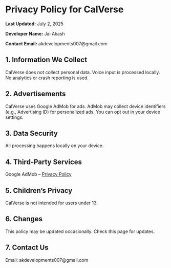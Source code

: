 <!DOCTYPE html>
<html>
<head>
  <meta charset="UTF-8">
  <title>CalVerse Privacy Policy</title>
</head>
<body>
  <h1>Privacy Policy for CalVerse</h1>
  <p><strong>Last Updated:</strong> July 2, 2025</p>
  <p><strong>Developer Name:</strong> Jai Akash</p>
  <p><strong>Contact Email:</strong> akdevelopments007@gmail.com</p>

  <h2>1. Information We Collect</h2>
  <p>CalVerse does not collect personal data. Voice input is processed locally. No analytics or crash reporting is used.</p>

  <h2>2. Advertisements</h2>
  <p>CalVerse uses Google AdMob for ads. AdMob may collect device identifiers (e.g., Advertising ID) for personalized ads. You can opt out in your device settings.</p>

  <h2>3. Data Security</h2>
  <p>All processing happens locally on your device.</p>

  <h2>4. Third-Party Services</h2>
  <p>Google AdMob – <a href="https://policies.google.com/privacy">Privacy Policy</a></p>

  <h2>5. Children’s Privacy</h2>
  <p>CalVerse is not intended for users under 13.</p>

  <h2>6. Changes</h2>
  <p>This policy may be updated occasionally. Check this page for updates.</p>

  <h2>7. Contact Us</h2>
  <p>Email: akdevelopments007@gmail.com</p>
</body>
</html>
